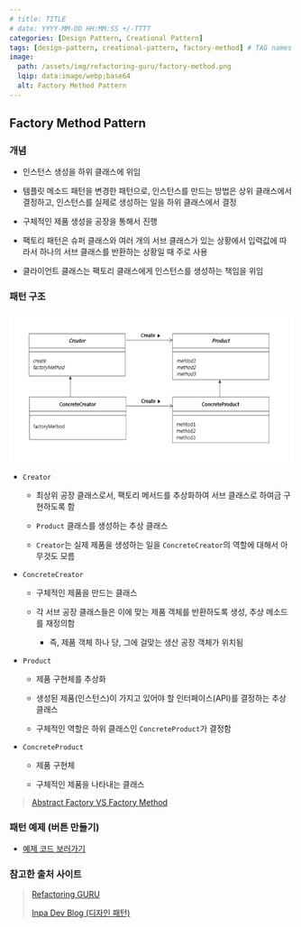 ```yaml
---
# title: TITLE
# date: YYYY-MM-DD HH:MM:SS +/-TTTT
categories: [Design Pattern, Creational Pattern]
tags: [design-pattern, creational-pattern, factory-method] # TAG names should always be lowercase
image:
  path: /assets/img/refactoring-guru/factory-method.png
  lqip: data:image/webp;base64
  alt: Factory Method Pattern
---
```


## Factory Method Pattern

### 개념

- 인스턴스 생성을 하위 클래스에 위임

- 템플릿 메소드 패턴을 변경한 패턴으로, 인스턴스를 만드는 방법은 상위 클래스에서 결정하고, 인스턴스를 실제로 생성하는 일을 하위 클래스에서 결정

- 구체적인 제품 생성을 공장을 통해서 진행

- 팩토리 패턴은 슈퍼 클래스와 여러 개의 서브 클래스가 있는 상황에서 입력값에 따라서 하나의 서브 클래스를 반환하는 상황일 때 주로 사용

- 클라이언트 클래스는 팩토리 클래스에게 인스턴스를 생성하는 책임을 위임

### 패턴 구조

![factory_method_1](/assets/img/structure/factory_method_1.png)

- `Creator`

  - 최상위 공장 클래스로서, 팩토리 메서드를 추상화하여 서브 클래스로 하여금 구현하도록 함

  - `Product` 클래스를 생성하는 추상 클래스

  - `Creator`는 실제 제품을 생성하는 일을 `ConcreteCreator`의 역할에 대해서 아무것도 모름

- `ConcreteCreator`

  - 구체적인 제품을 만드는 클래스

  - 각 서브 공장 클래스들은 이에 맞는 제품 객체를 반환하도록 생성, 추상 메소드를 재정의함

    - 즉, 제품 객체 하나 당, 그에 걸맞는 생산 공장 객체가 위치됨

- `Product`

  - 제품 구현체를 추상화

  - 생성된 제품(인스턴스)이 가지고 있어야 할 인터페이스(API)를 결정하는 추상 클래스

  - 구체적인 역할은 하위 클래스인 `ConcreteProduct`가 결정함

- `ConcreteProduct`

  - 제품 구현체

  - 구체적인 제품을 나타내는 클래스

> [Abstract Factory VS Factory Method](https://hyungjinhan.github.io/posts/abstract-factory-method/)

### 패턴 예제 (버튼 만들기)

- [예제 코드 보러가기](https://github.com/HyungJinHan/design_pattern/tree/main/CreationalPattern/AbstractVSFactoryMethod/ButtonExample)

### 참고한 출처 사이트

> [Refactoring GURU](https://refactoring.guru/ko/design-patterns)
>
> [Inpa Dev Blog (디자인 패턴)](https://inpa.tistory.com/category/%EB%94%94%EC%9E%90%EC%9D%B8%20%ED%8C%A8%ED%84%B4)
